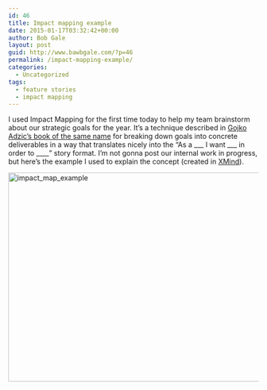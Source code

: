 ```yaml
---
id: 46
title: Impact mapping example
date: 2015-01-17T03:32:42+00:00
author: Bob Gale
layout: post
guid: http://www.bawbgale.com/?p=46
permalink: /impact-mapping-example/
categories:
  - Uncategorized
tags:
  - feature stories
  - impact mapping
---
```

I used Impact Mapping for the first time today to help my team brainstorm about our strategic goals for the year. It’s a technique described in [Gojko Adzic&#8217;s book of the same name](http://impactmapping.org/book.php) for breaking down goals into concrete deliverables in a way that translates nicely into the “As a \___ I want \___ in order to \____” story format. I’m not gonna post our internal work in progress, but here’s the example I used to explain the concept (created in [XMind](http://www.xmind.net)).

[<img class="alignnone wp-image-49 size-full" src="http://www.bawbgale.com/wp-content/uploads/2015/01/impact_map_example.png" alt="impact_map_example" width="743" height="421" srcset="https://www.bawbgale.com/wp-content/uploads/2015/01/impact_map_example.png 743w, https://www.bawbgale.com/wp-content/uploads/2015/01/impact_map_example-300x170.png 300w" sizes="(max-width: 743px) 100vw, 743px" />](http://www.bawbgale.com/wp-content/uploads/2015/01/impact_map_example.png)